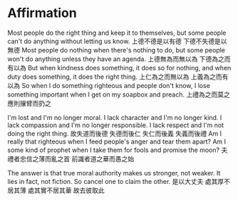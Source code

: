 # Affirmation

Most people do the right thing
and keep it to themselves,
but some people can't do anything
without letting us know.
上德不德是以有德
下德不失德是以無德
Most people do nothing
when there's nothing to do,
but some people won't do anything
unless they have an agenda.
上德無為而無以為
下德為之而有以為
But when kindness does something,
it does so for nothing,
and when duty does something,
it does the right thing.
上仁為之而無以為
上義為之而有以為
So when I do something righteous
and people don't know,
I lose something important
when I get on my soapbox and preach.
上禮為之而莫之應則攘臂而扔之

I'm lost and I'm no longer moral.
I lack character and I'm no longer kind.
I lack compassion and I'm no longer responsible.
I lack respect and I'm not doing the right thing.
故失道而後德
失德而後仁
失仁而後義
失義而後禮
Am I really that righteous
when I feed people's anger
and tear them apart?
Am I some kind of prophet
when I take them for fools
and promise the moon?
夫禮者忠信之薄而亂之首
前識者道之華而愚之始

The answer is that true moral authority
makes us stronger, not weaker.
It lies in fact, not fiction.
So cancel one to claim the other.
是以大丈夫
處其厚不居其薄
處其實不居其華
故去彼取此
